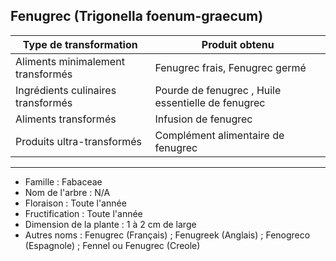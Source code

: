## Fenugrec (Trigonella foenum-graecum)

| **Type de transformation**         | **Produit obtenu**                                 |
| ---------------------------------- | -------------------------------------------------- |
| Aliments minimalement transformés  | Fenugrec frais, Fenugrec germé                     |
| Ingrédients culinaires transformés | Pourde de fenugrec , Huile essentielle de fenugrec |
| Aliments transformés               | Infusion de fenugrec                               |
| Produits ultra-transformés         | Complément alimentaire de fenugrec                 |

---

- Famille : Fabaceae
- Nom de l'arbre : N/A
- Floraison : Toute l'année
- Fructification : Toute l'année
- Dimension de la plante : 1 à 2 cm de large
- Autres noms : Fenugrec (Français) ; Fenugreek (Anglais) ; Fenogreco (Espagnole) ; Fennel ou Fenugrec (Creole)
